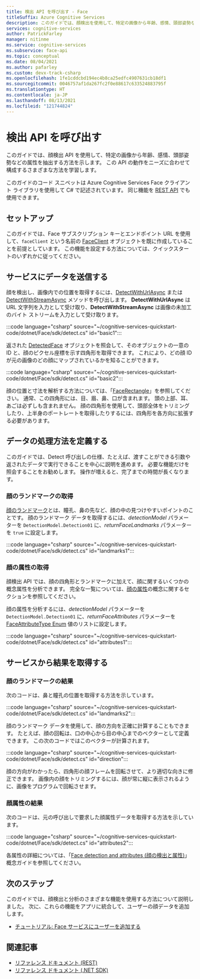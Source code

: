 ```yaml
---
title: 検出 API を呼び出す - Face
titleSuffix: Azure Cognitive Services
description: このガイドでは、顔検出を使用して、特定の画像から年齢、感情、頭部姿勢などの属性を抽出する方法を示します。
services: cognitive-services
author: PatrickFarley
manager: nitinme
ms.service: cognitive-services
ms.subservice: face-api
ms.topic: conceptual
ms.date: 08/04/2021
ms.author: pafarley
ms.custom: devx-track-csharp
ms.openlocfilehash: 1fe1cddcbd194ec4b8ca25edfc4907631cb18df1
ms.sourcegitcommit: 0046757af1da267fc2f0e88617c633524883795f
ms.translationtype: HT
ms.contentlocale: ja-JP
ms.lasthandoff: 08/13/2021
ms.locfileid: "121744824"
---
```

# <a name="call-the-detect-api"></a>検出 API を呼び出す

このガイドでは、顔検出 API を使用して、特定の画像から年齢、感情、頭部姿勢などの属性を抽出する方法を示します。 この API の動作をニーズに合わせて構成するさまざまな方法を学習します。

このガイドのコード スニペットは Azure Cognitive Services Face クライアント ライブラリを使用して C# で記述されています。 同じ機能を [REST API](https://westus.dev.cognitive.microsoft.com/docs/services/563879b61984550e40cbbe8d/operations/563879b61984550f30395236) でも使用できます。


## <a name="setup"></a>セットアップ

このガイドでは、Face サブスクリプション キーとエンドポイント URL を使用して、`faceClient` という名前の [FaceClient](/dotnet/api/microsoft.azure.cognitiveservices.vision.face.faceclient) オブジェクトを既に作成していることを前提としています。 この機能を設定する方法については、クイックスタートのいずれかに従ってください。

## <a name="submit-data-to-the-service"></a>サービスにデータを送信する

顔を検出し、画像内での位置を取得するには、[DetectWithUrlAsync](/dotnet/api/microsoft.azure.cognitiveservices.vision.face.faceoperationsextensions.detectwithurlasync) または [DetectWithStreamAsync](/dotnet/api/microsoft.azure.cognitiveservices.vision.face.faceoperationsextensions.detectwithstreamasync) メソッドを呼び出します。 **DetectWithUrlAsync** は URL 文字列を入力として受け取り、**DetectWithStreamAsync** は画像の未加工のバイト ストリームを入力として受け取ります。

:::code language="csharp" source="~/cognitive-services-quickstart-code/dotnet/Face/sdk/detect.cs" id="basic1":::

返された [DetectedFace](/dotnet/api/microsoft.azure.cognitiveservices.vision.face.models.detectedface) オブジェクトを照会して、そのオブジェクトの一意の ID と、顔のピクセル座標を示す四角形を取得できます。 これにより、どの顔 ID が元の画像のどの顔にマップされているかを知ることができます。

:::code language="csharp" source="~/cognitive-services-quickstart-code/dotnet/Face/sdk/detect.cs" id="basic2":::

顔の位置と寸法を解析する方法については、「[FaceRectangle](/dotnet/api/microsoft.azure.cognitiveservices.vision.face.models.facerectangle)」を参照してください。 通常、この四角形には、目、眉、鼻、口が含まれます。 頭の上部、耳、あごは必ずしも含まれません。 顔の四角形を使用して、頭部全体をトリミングしたり、上半身のポートレートを取得したりするには、四角形を各方向に拡張する必要があります。

## <a name="determine-how-to-process-the-data"></a>データの処理方法を定義する

このガイドでは、Detect 呼び出しの仕様、たとえば、渡すことができる引数や返されたデータで実行できることを中心に説明を進めます。 必要な機能だけを照会することをお勧めします。 操作が増えると、完了までの時間が長くなります。

### <a name="get-face-landmarks"></a>顔のランドマークの取得

[顔のランドマーク](../concepts/face-detection.md#face-landmarks)とは、瞳孔、鼻の先など、顔の中の見つけやすいポイントのことです。 顔のランドマーク データを取得するには、_detectionModel_ パラメーターを `DetectionModel.Detection01` に、_returnFaceLandmarks_ パラメーターを `true` に設定します。

:::code language="csharp" source="~/cognitive-services-quickstart-code/dotnet/Face/sdk/detect.cs" id="landmarks1":::

### <a name="get-face-attributes"></a>顔の属性の取得

顔検出 API では、顔の四角形とランドマークに加えて、顔に関するいくつかの概念属性を分析できます。 完全な一覧については、[顔の属性](../concepts/face-detection.md#attributes)の概念に関するセクションを参照してください。

顔の属性を分析するには、_detectionModel_ パラメーターを `DetectionModel.Detection01` に、_returnFaceAttributes_ パラメーターを [FaceAttributeType Enum](/dotnet/api/microsoft.azure.cognitiveservices.vision.face.models.faceattributetype) 値のリストに設定します。

:::code language="csharp" source="~/cognitive-services-quickstart-code/dotnet/Face/sdk/detect.cs" id="attributes1":::


## <a name="get-results-from-the-service"></a>サービスから結果を取得する

### <a name="face-landmark-results"></a>顔のランドマークの結果

次のコードは、鼻と瞳孔の位置を取得する方法を示しています。

:::code language="csharp" source="~/cognitive-services-quickstart-code/dotnet/Face/sdk/detect.cs" id="landmarks2":::

顔のランドマーク データを使用して、顔の方向を正確に計算することもできます。 たとえば、顔の回転は、口の中心から目の中心までのベクターとして定義できます。 この次のコードではこのベクターが計算されます。

:::code language="csharp" source="~/cognitive-services-quickstart-code/dotnet/Face/sdk/detect.cs" id="direction":::

顔の方向がわかったら、四角形の顔フレームを回転させて、より適切な向きに修正できます。 画像内の顔をトリミングするには、顔が常に縦に表示されるように、画像をプログラムで回転させます。


### <a name="face-attribute-results"></a>顔属性の結果

次のコードは、元の呼び出しで要求した顔属性データを取得する方法を示しています。

:::code language="csharp" source="~/cognitive-services-quickstart-code/dotnet/Face/sdk/detect.cs" id="attributes2":::

各属性の詳細については、「[Face detection and attributes (顔の検出と属性)](../concepts/face-detection.md)」概念ガイドを参照してください。

## <a name="next-steps"></a>次のステップ

このガイドでは、顔検出と分析のさまざまな機能を使用する方法について説明しました。 次に、これらの機能をアプリに統合して、ユーザーの顔データを追加します。

- [チュートリアル: Face サービスにユーザーを追加する](../enrollment-overview.md)

## <a name="related-articles"></a>関連記事

- [リファレンス ドキュメント (REST)](https://westus.dev.cognitive.microsoft.com/docs/services/563879b61984550e40cbbe8d/operations/563879b61984550f30395236)
- [リファレンス ドキュメント (.NET SDK)](/dotnet/api/overview/azure/cognitiveservices/face-readme)

